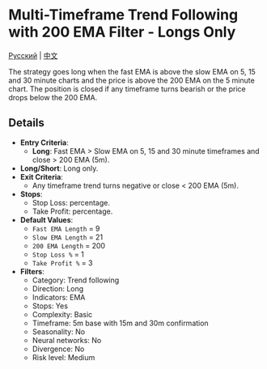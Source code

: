 # Multi-Timeframe Trend Following with 200 EMA Filter - Longs Only
[Русский](README_ru.md) | [中文](README_cn.md)

The strategy goes long when the fast EMA is above the slow EMA on 5, 15 and 30 minute charts and the price is above the 200 EMA on the 5 minute chart. The position is closed if any timeframe turns bearish or the price drops below the 200 EMA.

## Details

- **Entry Criteria**:
  - **Long**: Fast EMA > Slow EMA on 5, 15 and 30 minute timeframes and close > 200 EMA (5m).
- **Long/Short**: Long only.
- **Exit Criteria**:
  - Any timeframe trend turns negative or close < 200 EMA (5m).
- **Stops**:
  - Stop Loss: percentage.
  - Take Profit: percentage.
- **Default Values**:
  - `Fast EMA Length` = 9
  - `Slow EMA Length` = 21
  - `200 EMA Length` = 200
  - `Stop Loss %` = 1
  - `Take Profit %` = 3
- **Filters**:
  - Category: Trend following
  - Direction: Long
  - Indicators: EMA
  - Stops: Yes
  - Complexity: Basic
  - Timeframe: 5m base with 15m and 30m confirmation
  - Seasonality: No
  - Neural networks: No
  - Divergence: No
  - Risk level: Medium
